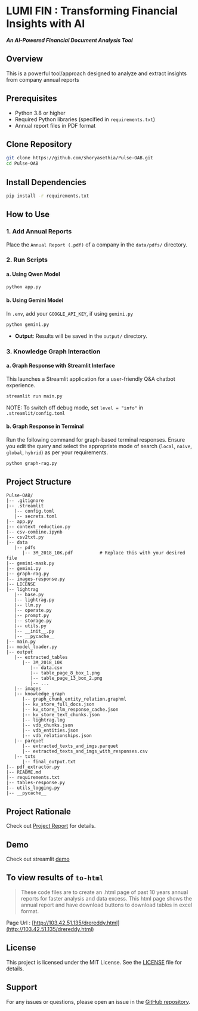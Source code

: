 # LUMI FIN : Transforming Financial Insights with AI
_**An AI-Powered Financial Document Analysis Tool**_

## Overview
This is a powerful tool/approach designed to analyze and extract insights from company annual reports

## Prerequisites
- Python 3.8 or higher
- Required Python libraries (specified in `requirements.txt`)
- Annual report files in PDF format

## Clone Repository
```bash
git clone https://github.com/shoryasethia/Pulse-OAB.git
cd Pulse-OAB
```

## Install Dependencies
```bash
pip install -r requirements.txt
```

## How to Use
### 1. Add Annual Reports
Place the `Annual Report (.pdf)` of a company in the `data/pdfs/` directory.

### 2. Run Scripts
#### a. Using Qwen Model
```bash
python app.py
```
#### b. Using Gemini Model
In `.env`, add your `GOOGLE_API_KEY`, if using `gemini.py`
```bash
python gemini.py
```


- **Output**: Results will be saved in the `output/` directory.

### 3. Knowledge Graph Interaction
#### a. Graph Response with Streamlit Interface
This launches a Streamlit application for a user-friendly Q&A chatbot experience.
```bash
streamlit run main.py
```
NOTE: To switch off debug mode, set `level = "info"` in `.streamlit/config.toml`
#### b. Graph Response in Terminal
Run the following command for graph-based terminal responses. Ensure you edit the query and select the appropriate mode of search (`local`, `naive`, `global`, `hybrid`) as per your requirements.
```bash
python graph-rag.py
```

## Project Structure
```
Pulse-OAB/
|-- .gitignore
|-- .streamlit
   |-- config.toml
   |-- secrets.toml
|-- app.py
|-- context_reduction.py
|-- csv-combine.ipynb
|-- csv2txt.py
|-- data
   |-- pdfs
      |-- 3M_2018_10K.pdf          # Replace this with your desired file
|-- gemini-mask.py
|-- gemini.py
|-- graph-rag.py
|-- images-response.py
|-- LICENSE
|-- lightrag
   |-- base.py
   |-- lightrag.py
   |-- llm.py
   |-- operate.py
   |-- prompt.py
   |-- storage.py
   |-- utils.py
   |-- __init__.py
   |-- __pycache__
|-- main.py
|-- model_loader.py
|-- output
   |-- extracted_tables
      |-- 3M_2018_10K
         |-- data.csv
         |-- table_page_8_box_1.png
         |-- table_page_13_box_2.png
         |-- ...
   |-- images
   |-- knowledge_graph
      |-- graph_chunk_entity_relation.graphml
      |-- kv_store_full_docs.json
      |-- kv_store_llm_response_cache.json
      |-- kv_store_text_chunks.json
      |-- lightrag.log
      |-- vdb_chunks.json
      |-- vdb_entities.json
      |-- vdb_relationships.json
   |-- parquet
      |-- extracted_texts_and_imgs.parquet
      |-- extracted_texts_and_imgs_with_responses.csv
   |-- txts
      |-- final_output.txt
|-- pdf_extractor.py
|-- README.md
|-- requirements.txt
|-- tables-response.py
|-- utils_logging.py
|-- __pycache__
```

## Project Rationale
Check out [Project Report](https://github.com/shoryasethia/Pulse-OAB/blob/main/Report.pdf) for details.

## Demo
Check out streamlit [demo](https://github.com/shoryasethia/Pulse-OAB/blob/main/streamlit-demo.mp4)
## To view results of `to-html`
> These code files are to create an .html page of past 10 years annual reports for faster analysis and data excess. This html page shows the annual report and have download buttons to download tables in excel format.

Page Url : [http://103.42.51.135/drereddy.html](http://103.42.51.135/drereddy.html)

## License
This project is licensed under the MIT License. See the [LICENSE](https://github.com/shoryasethia/Pulse-OAB/blob/main/LICENSE) file for details.

## Support
For any issues or questions, please open an issue in the [GitHub repository](https://github.com/shoryasethia/Pulse-OAB/issues).


